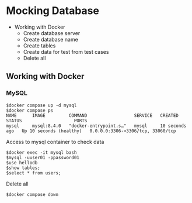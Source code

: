 # Mocking Database
* Working with Docker
  * Create database server
  * Create database name
  * Create tables
  * Create data for test from test cases
  * Delete all

## Working with Docker

### MySQL
```
$docker compose up -d mysql
$docker compose ps
NAME      IMAGE         COMMAND                  SERVICE   CREATED          STATUS                    PORTS
mysql     mysql:8.4.0   "docker-entrypoint.s…"   mysql     10 seconds ago   Up 10 seconds (healthy)   0.0.0.0:3306->3306/tcp, 33060/tcp
```

Access to mysql container to check data
```
$docker exec -it mysql bash
$mysql -uuser01 -ppassword01
$use hellodb
$show tables;
$select * from users;
```

Delete all
```
$docker compose down
```

